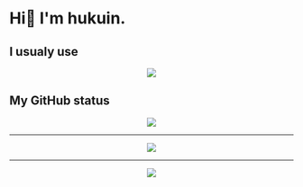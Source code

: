 # Hi👐 I'm hukuin.

## I usualy use

<p align="center">
  <a href="https://skillicons.dev">
    <img src="https://skillicons.dev/icons?i=html,css,js,react,cpp" />
  </a>
</p>

## My GitHub status

<p align="center">
  <a href="https://github.com/hukuin">
    <img src="https://github-readme-stats.vercel.app/api?username=hukuin" />
  </a>
</p>

---

<p align="center">
  <a href="https://github.com/hukuin">
    <img src="https://github-readme-stats.vercel.app/api/top-langs/?username=hukuin" />
  </a>
</p>

---

<p align="center">
  <a href="https://github.com/hukuin">
    <img src="https://github-profile-trophy.vercel.app/?username=hukuin&theme=onedark" />
  </a>
</p>
